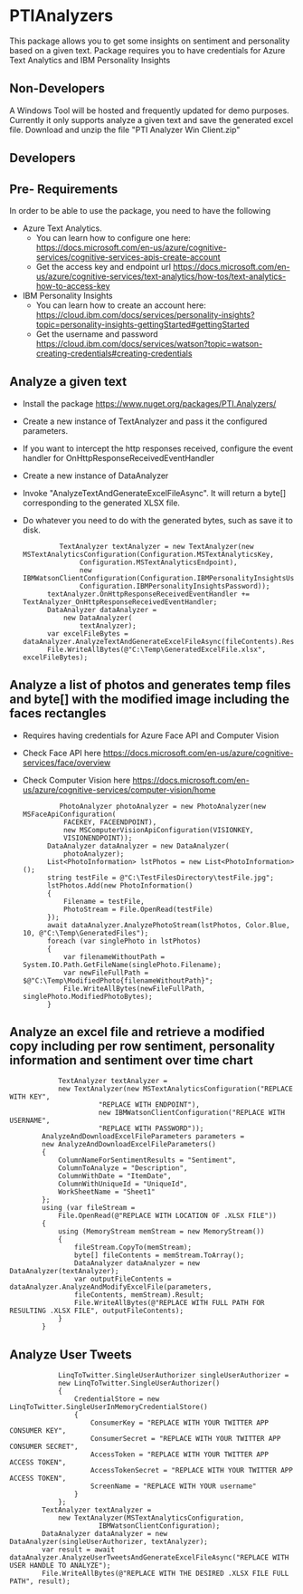 # PTIAnalyzers
This package allows you to get some insights on sentiment and personality based on a given text. Package requires you to have credentials for Azure Text Analytics and IBM Personality Insights

## Non-Developers
A Windows Tool will be hosted and frequently updated for demo purposes. Currently it only supports analyze a given text and save the generated excel file.
Download and unzip the file "PTI Analyzer Win Client.zip"

## Developers
## Pre- Requirements
In order to be able to use the package, you need to have the following
* Azure Text Analytics. 
  * You can learn how to configure one here: https://docs.microsoft.com/en-us/azure/cognitive-services/cognitive-services-apis-create-account
  * Get the access key and endpoint url https://docs.microsoft.com/en-us/azure/cognitive-services/text-analytics/how-tos/text-analytics-how-to-access-key
* IBM Personality Insights
  * You can learn how to create an account here: https://cloud.ibm.com/docs/services/personality-insights?topic=personality-insights-gettingStarted#gettingStarted
  * Get the username and password https://cloud.ibm.com/docs/services/watson?topic=watson-creating-credentials#creating-credentials
  

## Analyze a given text
* Install the package https://www.nuget.org/packages/PTI.Analyzers/
* Create a new instance of TextAnalyzer and pass it the configured parameters.
* If you want to intercept the http responses received, configure the event handler for OnHttpResponseReceivedEventHandler
* Create a new instance of DataAnalyzer
* Invoke "AnalyzeTextAndGenerateExcelFileAsync". It will return a byte[] corresponding to the generated XLSX file.
* Do whatever you need to do with the generated bytes, such as save it to disk.

               TextAnalyzer textAnalyzer = new TextAnalyzer(new MSTextAnalyticsConfiguration(Configuration.MSTextAnalyticsKey,
                    Configuration.MSTextAnalyticsEndpoint),
                    new IBMWatsonClientConfiguration(Configuration.IBMPersonalityInsightsUsername,
                    Configuration.IBMPersonalityInsightsPassword));
            textAnalyzer.OnHttpResponseReceivedEventHandler += TextAnalyzer_OnHttpResponseReceivedEventHandler;
            DataAnalyzer dataAnalyzer =
                new DataAnalyzer(
                    textAnalyzer);
            var excelFileBytes = dataAnalyzer.AnalyzeTextAndGenerateExcelFileAsync(fileContents).Result;
            File.WriteAllBytes(@"C:\Temp\GeneratedExcelFile.xlsx", excelFileBytes);
            
## Analyze a list of photos and generates temp files and byte[] with the modified image including the faces rectangles
* Requires having credentials for Azure Face API and Computer Vision
* Check Face API here https://docs.microsoft.com/en-us/azure/cognitive-services/face/overview
* Check Computer Vision here https://docs.microsoft.com/en-us/azure/cognitive-services/computer-vision/home
               
               PhotoAnalyzer photoAnalyzer = new PhotoAnalyzer(new MSFaceApiConfiguration(
                FACEKEY, FACEENDPOINT),
                new MSComputerVisionApiConfiguration(VISIONKEY,
                VISIONENDPOINT));
            DataAnalyzer dataAnalyzer = new DataAnalyzer(
                photoAnalyzer);
            List<PhotoInformation> lstPhotos = new List<PhotoInformation>();
            string testFile = @"C:\TestFilesDirectory\testFile.jpg";
            lstPhotos.Add(new PhotoInformation()
            {
                Filename = testFile,
                PhotoStream = File.OpenRead(testFile)
            });
            await dataAnalyzer.AnalyzePhotoStream(lstPhotos, Color.Blue, 10, @"C:\Temp\GeneratedFiles");
            foreach (var singlePhoto in lstPhotos)
            {
                var filenameWithoutPath = System.IO.Path.GetFileName(singlePhoto.Filename);
                var newFileFullPath = $@"C:\Temp\ModifiedPhoto{filenameWithoutPath}";
                File.WriteAllBytes(newFileFullPath, singlePhoto.ModifiedPhotoBytes);
            }

## Analyze an excel file and retrieve a modified copy including per row sentiment, personality information and sentiment over time chart
                TextAnalyzer textAnalyzer =
                new TextAnalyzer(new MSTextAnalyticsConfiguration("REPLACE WITH KEY",
                          "REPLACE WITH ENDPOINT"),
                          new IBMWatsonClientConfiguration("REPLACE WITH USERNAME",
                          "REPLACE WITH PASSWORD"));
            AnalyzeAndDownloadExcelFileParameters parameters =
            new AnalyzeAndDownloadExcelFileParameters()
            {
                ColumnNameForSentimentResults = "Sentiment",
                ColumnToAnalyze = "Description",
                ColumnWithDate = "ItemDate",
                ColumnWithUniqueId = "UniqueId",
                WorkSheetName = "Sheet1"
            };
            using (var fileStream =
                File.OpenRead(@"REPLACE WITH LOCATION OF .XLSX FILE"))
            {
                using (MemoryStream memStream = new MemoryStream())
                {
                    fileStream.CopyTo(memStream);
                    byte[] fileContents = memStream.ToArray();
                    DataAnalyzer dataAnalyzer = new DataAnalyzer(textAnalyzer);
                    var outputFileContents = dataAnalyzer.AnalyzeAndModifyExcelFile(parameters,
                    fileContents, memStream).Result;
                    File.WriteAllBytes(@"REPLACE WITH FULL PATH FOR RESULTING .XLSX FILE", outputFileContents);
                }
            }
            
## Analyze User Tweets
                LinqToTwitter.SingleUserAuthorizer singleUserAuthorizer =
                new LinqToTwitter.SingleUserAuthorizer()
                {
                    CredentialStore = new LinqToTwitter.SingleUserInMemoryCredentialStore()
                    {
                        ConsumerKey = "REPLACE WITH YOUR TWITTER APP CONSUMER KEY",
                        ConsumerSecret = "REPLACE WITH YOUR TWITTER APP CONSUMER SECRET",
                        AccessToken = "REPLACE WITH YOUR TWITTER APP ACCESS TOKEN",
                        AccessTokenSecret = "REPLACE WITH YOUR TWITTER APP ACCESS TOKEN",
                        ScreenName = "REPLACE WITH YOUR username"
                    }
                };
            TextAnalyzer textAnalyzer =
                new TextAnalyzer(MSTextAnalyticsConfiguration,
                          IBMWatsonClientConfiguration);
            DataAnalyzer dataAnalyzer = new DataAnalyzer(singleUserAuthorizer, textAnalyzer);
            var result = await dataAnalyzer.AnalyzeUserTweetsAndGenerateExcelFileAsync("REPLACE WITH USER HANDLE TO ANALYZE");
            File.WriteAllBytes(@"REPLACE WITH THE DESIRED .XLSX FILE FULL PATH", result);
